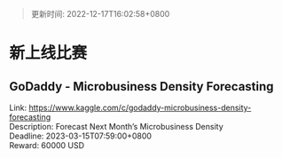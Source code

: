 > 更新时间: 2022-12-17T16:02:58+0800 

# 新上线比赛


## GoDaddy - Microbusiness Density Forecasting
Link: https://www.kaggle.com/c/godaddy-microbusiness-density-forecasting  
Description: Forecast Next Month’s Microbusiness Density  
Deadline: 2023-03-15T07:59:00+0800  
Reward: 60000 USD  

